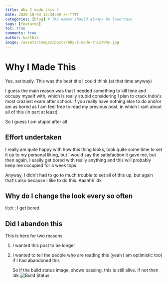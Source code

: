 ```yaml
---
title: Why I made this ?
date: 2020-10-03 15:34:00 +/-TTTT
categories: [blog] # TAG names should always be lowercase
tags: [featured]
toc: true
comments: true
author: karthik
image: /assets/images/posts/Why-I-made-this/why.jpg
---
```


# Why I Made This

Yes, seriously. This was the best title I could think (at that time anyway)

I guess the main reason was that I needed something to kill time and occupy
myself with, which is really stupid considering I plan to crack India's most
craziest exam after school. If you really have nothing else to do and/or am as
bored as I am feel free to read my previous post, in which I rant about all of
this (in part at least)

So I guess I am stupid after all

## Effort undertaken

I really am quite happy with how this thing looks, took quite some time to set
it up to my personal liking, but I would say the satisfaction it gave me, but
then again, I easily get bored with really anything and this will probably keep
me occupied for a week tops.

Anyway, I didn't had to go to much trouble to set all of this up, but again
that's also because I like to do this. Aaahhh idk

## Why do I change the look every so often

tl;dr : I get bored

## Did I abandon this

This is here for two reasons

1. I wanted this post to be longer

2. I wanted to tell the people who are reading this (yeah I am optimistic too)
   if I had abandoned this

   So if the build status image, shows passing, this is still alive. If not then
   idk
   ![Build Status](https://api.travis-ci.com/dopewind/dopewind.github.io.svg?branch=master)
